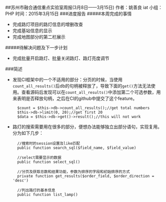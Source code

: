 ##苏州市融合通信重点实验室周报(3月8日——3月15日)
	作者：姚善良 iat                   小组：PHP                        时间：2015年3月15日
###进度报告
#####本周完成的事情
* 完成路灯项目的路灯信息的增删改查
* 完成基站信息的显示
* 完成地图部分的第二栏展示

#####待解决问题及下一步计划
* 完成批量开启路灯、批量关闭路灯、路灯亮度调节

###简述
* 发现CI框架中的一个不适用的部分：分页的时候，当使用`count_all_results()`后db的句柄被释放了，导致下面的`get()`方法无法使用。查看源码后发现可以在`count_all_results()`中添加第二个可选参数，用来表明是否释放句柄，之后在CI的github中提交了这个feature。
	
		$count = $this->db->count_all_results();//get total numbers
		$this->db->limit(0, 20);//get first 20
		$data = $this->db->get()->result();//this will not work


* 路灯的搜索需要用在很多的部分，便想办法能够独立出部分语句，实现复用。分为如下几步：

		//搜索时的session设置及like匹配
		public function search_sql($field_name, $field_value)

		//select需要显示的数据
		public function select_sql()
		
		//分页及获取总数和结果功能，参数为排序的字段和初始排序的方式
		private function get_results($order_field, $order_direction = 'desc')
		
		//列出路灯的基本信息
		public function list_lamp()